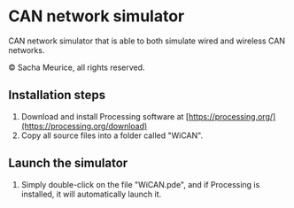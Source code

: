 # CAN network simulator
CAN network simulator that is able to both simulate wired and wireless CAN networks.

© Sacha Meurice, all rights reserved.

## Installation steps

1. Download and install Processing software at [https://processing.org/](https://processing.org/download)
2. Copy all source files into a folder called "WiCAN".

## Launch the simulator

1. Simply double-click on the file "WiCAN.pde", and if Processing is installed, it will automatically launch it.
